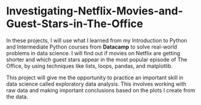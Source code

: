 # Investigating-Netflix-Movies-and-Guest-Stars-in-The-Office
<p>In these projects, I will use what I learned from my Introduction to Python and Intermediate Python courses from <b>Datacamp</b> to solve real-world problems in data science. I will find out if movies on Netflix are getting shorter and which guest stars appear in the most popular episode of The Office, by using techniques like lists, loops, pandas, and matplotlib.<p>
<p>
This project will give me the opportunity to practice an important skill in data science called exploratory data analysis. This involves working with raw data and making important conclusions based on the plots I create from the data.<p>
